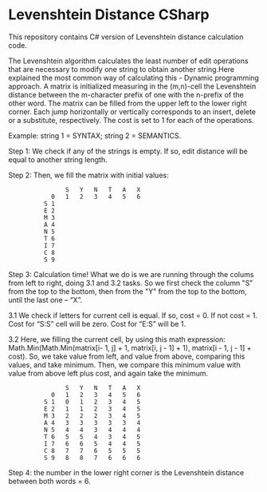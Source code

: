 # Levenshtein Distance CSharp
This repository contains C# version of Levenshtein distance calculation code.

  The Levenshtein algorithm calculates the least number of edit operations that are necessary to modify one string to obtain another string.Here explained the most common way of calculating this - Dynamic programming approach. 
  A matrix is initialized measuring in the (m,n)-cell the Levenshtein distance between the m-character prefix of one with the n-prefix of the other word. The matrix can be filled from the upper left to the lower right corner. Each jump horizontally or vertically corresponds to an insert, delete or a substitute, respectively. The cost is set to 1 for each of the operations. 

Example: string 1 = SYNTAX; string 2 = SEMANTICS.

Step 1: We check if any of the strings is empty. If so, edit distance will be equal to another string length.

Step 2: Then, we fill the matrix with initial values:
              
              		S	Y	N	T	A	X
              	0	1	2	3	4	5	6
              S	1						
              E	2						
              M	3						
              A	4						
              N	5						
              T	6						
              I	7						
              C	8						
              S	9						

Step 3: Calculation time! What we do is we are running through the colums from left to right, doing 3.1 and 3.2 tasks. So we first check the column "S"  from the top to the bottom, then from the "Y" from the top to the bottom, until the last one – “X”.

3.1 We check if letters for current cell is equal. If so, cost = 0. If not cost = 1. Cost for “S:S” cell will be zero. Cost for “E:S” will be 1.

3.2 Here, we filling the current cell, by using this math expression: Math.Min(Math.Min(matrix[i- 1, j] + 1, matrix[i, j - 1] + 1), matrix[i - 1, j - 1] + cost). So, we take value from left, and value from above, comparing this values, and take minimum. Then, we compare this minimum value with value from above left plus cost, and again take the minimum.    

              		S	Y	N	T	A	X
              	0	1	2	3	4	5	6
              S	1	0	1	2	3	4	5
              E	2	1	1	2	3	4	5
              M	3	2	2	2	3	4	5
              A	4	3	3	3	3	3	4
              N	5	4	4	3	4	4	4
              T	6	5	5	4	3	4	5
              I	7	6	6	5	4	4	5
              C	8	7	7	6	5	5	5
              S	9	8	8	7	6	6	6

Step 4: the number in the lower right corner is the Levenshtein distance between both words = 6.
